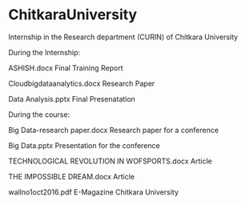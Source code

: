 # ChitkaraUniversity

Internship in the Research department (CURIN) of Chitkara University

During the Internship:

ASHISH.docx	                            	Final Training Report

Cloudbigdataanalytics.docx	            	Research Paper 

Data Analysis.pptx                      	Final Presenatation






During the course: 

Big Data-research paper.docx	                            Research paper for a conference 

Big Data.pptx	                                            Presentation for the conference

TECHNOLOGICAL REVOLUTION IN WOFSPORTS.docx	            Article 

THE IMPOSSIBLE DREAM.docx	                            Article 

wallno1oct2016.pdf	                                    E-Magazine Chitkara University
  
